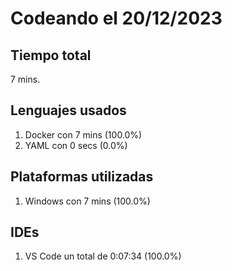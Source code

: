 # Codeando el 20/12/2023

## Tiempo total
7 mins.

## Lenguajes usados
1. Docker con 7 mins (100.0%)
1. YAML con 0 secs (0.0%)

## Plataformas utilizadas
1. Windows con 7 mins (100.0%)

## IDEs
1. VS Code un total de 0:07:34 (100.0%)
